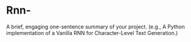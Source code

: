 # Rnn-
A brief, engaging one-sentence summary of your project. (e.g., A Python implementation of a Vanilla RNN for Character-Level Text Generation.)
